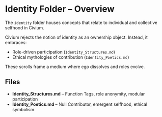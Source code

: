 # Identity Folder – Overview

The `identity` folder houses concepts that relate to individual and collective selfhood in Civium.

Civium rejects the notion of identity as an ownership object. Instead, it embraces:
- Role-driven participation (`Identity_Structures.md`)
- Ethical mythologies of contribution (`Identity_Poetics.md`)

These scrolls frame a medium where ego dissolves and roles evolve.

## Files

- **Identity_Structures.md** – Function Tags, role anonymity, modular participation
- **Identity_Poetics.md** – Null Contributor, emergent selfhood, ethical symbolism


